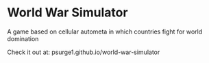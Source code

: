 # World War Simulator
A game based on cellular autometa in which countries fight for world domination

Check it out at:
psurge1.github.io/world-war-simulator